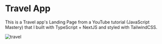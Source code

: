 # Travel App

This is a Travel app's Landing Page from a YouTube tutorial (JavaScript Mastery) that I built with TypeScript + NextJS and styled with TailwindCSS.

![travel](https://github.com/user-attachments/assets/278f56e3-55d1-4cda-b77e-fb27a12a51eb)
